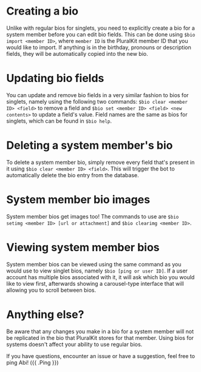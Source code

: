 # Creating a bio

Unlike with regular bios for singlets, you need to explicitly create a bio for a system member before you can edit bio fields. This can be done using `$bio import <member ID>`, where `member ID` is the PluralKit member ID that you would like to import. If anything is in the birthday, pronouns or description fields, they will be automatically copied into the new bio.

# Updating bio fields

You can update and remove bio fields in a very similar fashion to bios for singlets, namely using the following two commands: `$bio clear <member ID> <field>` to remove a field and `$bio set <member ID> <field> <new contents>` to update a field's value. Field names are the same as bios for singlets, which can be found in `$bio help`.

# Deleting a system member's bio

To delete a system member bio, simply remove every field that's present in it using `$bio clear <member ID> <field>`. This will trigger the bot to automatically delete the bio entry from the database.

# System member bio images

System member bios get images too! The commands to use are `$bio setimg <member ID> [url or attachment]` and `$bio clearimg <member ID>`.

# Viewing system member bios

System member bios can be viewed using the same command as you would use to view singlet bios, namely `$bio [ping or user ID]`. If a user account has multiple bios associated with it, it will ask which bio you would like to view first, afterwards showing a carousel-type interface that will allowing you to scroll between bios.

# Anything else?

Be aware that any changes you make in a bio for a system member will not be replicated in the bio that PluralKit stores for that member. Using bios for systems doesn't affect your ability to use regular bios.

If you have questions, encounter an issue or have a suggestion, feel free to ping Abi! ({{ .Ping }})